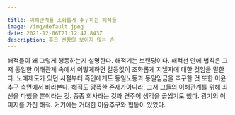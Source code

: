 ```yaml
---

title: 이해관계를 조화롭게 추구하는 해적들
image: /img/default.jpeg
date: 2021-12-06T21:12:47.843Z
description: 후크 선장의 보이지 않는 손
---
```

해적들이 왜 그렇게 행동하는지 설명한다. 해적기는 브랜딩이다. 해적선 안에 법칙은 그저 동일한 이해관계 속에서 어떻게하면 갈등없이 조화롭게 지낼지에 대한 것임을 말한다. 노예제도가 있던 시절부터 흑인에게도 동일노동과 동일임금을 추구한 것 또한 이윤추구 측면에서 바라본다. 해적도 광폭한 존재가아니라, 그저 그들의 이해관계를 위해 최선을 다했을 뿐이라는 것. 종종 회사라는 것과 견주어 생각을 곱씹기도 했다. 광기의 이미지를 가진 해적. 거기에는 거대한 이윤추구와 협동이 있었다.